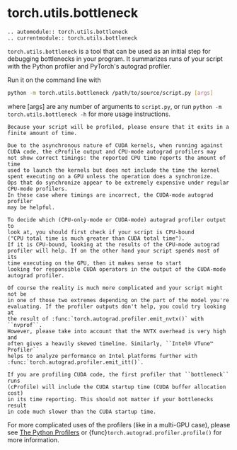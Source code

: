 # torch.utils.bottleneck

```{eval-rst}
.. automodule:: torch.utils.bottleneck
.. currentmodule:: torch.utils.bottleneck
```

`torch.utils.bottleneck` is a tool that can be used as an initial step for
debugging bottlenecks in your program. It summarizes runs of your script with
the Python profiler and PyTorch's autograd profiler.

Run it on the command line with

```bash
python -m torch.utils.bottleneck /path/to/source/script.py [args]
```

where [args] are any number of arguments to `script.py`, or run
``python -m torch.utils.bottleneck -h`` for more usage instructions.

```{warning}
Because your script will be profiled, please ensure that it exits in a
finite amount of time.
```

```{warning}
Due to the asynchronous nature of CUDA kernels, when running against
CUDA code, the cProfile output and CPU-mode autograd profilers may
not show correct timings: the reported CPU time reports the amount of time
used to launch the kernels but does not include the time the kernel
spent executing on a GPU unless the operation does a synchronize.
Ops that do synchronize appear to be extremely expensive under regular
CPU-mode profilers.
In these case where timings are incorrect, the CUDA-mode autograd profiler
may be helpful.
```

```{note}
To decide which (CPU-only-mode or CUDA-mode) autograd profiler output to
look at, you should first check if your script is CPU-bound
("CPU total time is much greater than CUDA total time").
If it is CPU-bound, looking at the results of the CPU-mode autograd
profiler will help. If on the other hand your script spends most of its
time executing on the GPU, then it makes sense to start
looking for responsible CUDA operators in the output of the CUDA-mode
autograd profiler.

Of course the reality is much more complicated and your script might not be
in one of those two extremes depending on the part of the model you're
evaluating. If the profiler outputs don't help, you could try looking at
the result of :func:`torch.autograd.profiler.emit_nvtx()` with ``nvprof``.
However, please take into account that the NVTX overhead is very high and
often gives a heavily skewed timeline. Similarly, ``Intel® VTune™ Profiler``
helps to analyze performance on Intel platforms further with
:func:`torch.autograd.profiler.emit_itt()`.
```

```{warning}
If you are profiling CUDA code, the first profiler that ``bottleneck`` runs
(cProfile) will include the CUDA startup time (CUDA buffer allocation cost)
in its time reporting. This should not matter if your bottlenecks result
in code much slower than the CUDA startup time.
```

For more complicated uses of the profilers (like in a multi-GPU case),
please see [The Python Profilers](https://docs.python.org/3/library/profile.html)
or {func}`torch.autograd.profiler.profile()` for more information.
